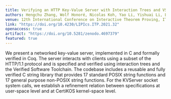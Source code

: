 ```yaml
---
title: Verifying an HTTP Key-Value Server with Interaction Trees and VST
authors: Hengchu Zhang, Wolf Honoré, Nicolas Koh, Yao Li, Yishuai Li, Li-yao Xia, Lennart Beringer, William Mansky, Benjamin Pierce, Steve Zdancewic
venue: 12th International Conference on Interactive Theorem Proving, ITP 2021
link: "https://doi.org/10.4230/LIPIcs.ITP.2021.32"
openaccess: true
artifact: "https://doi.org/10.5281/zenodo.4697379"
featured: true
---
```


We present a networked key-value server, implemented in C and formally verified
in Coq. The server interacts with clients using a subset of the HTTP/1.1
protocol and is specified and verified using interaction trees and the Verified
Software Toolchain. The codebase includes a reusable and fully verified C string
library that provides 17 standard POSIX string functions and 17 general purpose
non-POSIX string functions. For the KVServer socket system calls, we establish a
refinement relation between specifications at user-space level and at CertiKOS
kernel-space level.
